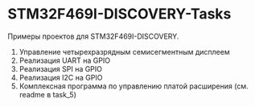 # STM32F469I-DISCOVERY-Tasks

Примеры проектов для STM32F469I-DISCOVERY.

1. Управление четырехразрядным семисегментным дисплеем
2. Реализация UART на GPIO
3. Реализация SPI на GPIO
4. Реализация I2C на GPIO
5. Комплексная программа по управлению платой расширения (см. readme в task_5)
